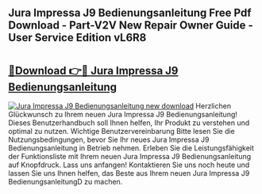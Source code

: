## Jura Impressa J9 Bedienungsanleitung Free Pdf Download - Part-V2V New Repair Owner Guide - User Service Edition vL6R8

# <h2><a href="http://df5otu.blite.top/?on=Jura+Impressa+J9+Bedienungsanleitung">🔗Download 👉🔴 Jura Impressa J9 Bedienungsanleitung</a></h2>

[![Jura Impressa J9 Bedienungsanleitung new download](https://i.imgur.com/lujVjoI.png)](http://df5otu.blite.top/?on=Jura+Impressa+J9+Bedienungsanleitung)
Herzlichen Glückwunsch zu Ihrem neuen Jura Impressa J9 Bedienungsanleitung! Dieses Benutzerhandbuch soll Ihnen helfen, Ihr Produkt zu verstehen und optimal zu nutzen. Wichtige Benutzervereinbarung Bitte lesen Sie die Nutzungsbedingungen, bevor Sie Ihr neues Jura Impressa J9 Bedienungsanleitung in Betrieb nehmen. Erleben Sie die Leistungsfähigkeit der Funktionsliste mit Ihrem neuen Jura Impressa J9 Bedienungsanleitung auf Knopfdruck. Lass uns anfangen! Kontaktieren Sie uns noch heute und lassen Sie uns Ihnen helfen, das Beste aus Ihrem neuen Jura Impressa J9 BedienungsanleitungD zu machen.

